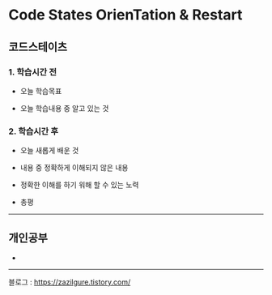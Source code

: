# Code States OrienTation & Restart

## 코드스테이츠

### 1. 학습시간 전
* 오늘 학습목표

    
* 오늘 학습내용 중 알고 있는 것


### 2. 학습시간 후
* 오늘 새롭게 배운 것

    
* 내용 중 정확하게 이해되지 않은 내용

    
* 정확한 이해를 하기 워해 할 수 있는 노력

    
* 총평

    
---

## 개인공부
* 

---
블로그 : https://zazilgure.tistory.com/